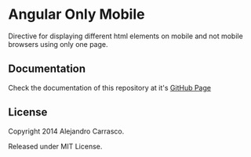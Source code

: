 Angular Only Mobile
===================

Directive for displaying different html elements on mobile and not mobile browsers using only one page.

Documentation
-------------

Check the documentation of this repository at it's [GitHub Page](http://alejandrocarrasco.github.io/angular-only-mobile/ "angular-only-mobile by Alejandro Carrasco")

License
-------

Copyright 2014 Alejandro Carrasco.

Released under MIT License.

